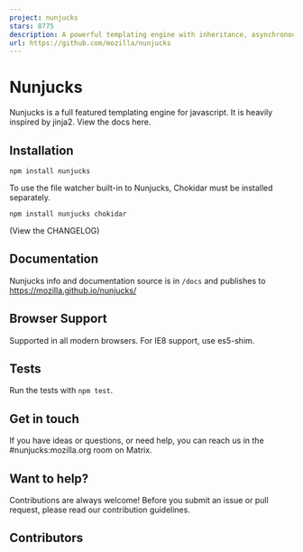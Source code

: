 ```yaml
---
project: nunjucks
stars: 8775
description: A powerful templating engine with inheritance, asynchronous control, and more (jinja2 inspired)
url: https://github.com/mozilla/nunjucks
---
```


Nunjucks
========

Nunjucks is a full featured templating engine for javascript. It is heavily inspired by jinja2. View the docs here.

Installation
------------

`npm install nunjucks`

To use the file watcher built-in to Nunjucks, Chokidar must be installed separately.

`npm install nunjucks chokidar`

(View the CHANGELOG)

Documentation
-------------

Nunjucks info and documentation source is in `/docs` and publishes to https://mozilla.github.io/nunjucks/

Browser Support
---------------

Supported in all modern browsers. For IE8 support, use es5-shim.

Tests
-----

Run the tests with `npm test`.

Get in touch
------------

If you have ideas or questions, or need help, you can reach us in the #nunjucks:mozilla.org room on Matrix.

Want to help?
-------------

Contributions are always welcome! Before you submit an issue or pull request, please read our contribution guidelines.

Contributors
------------
